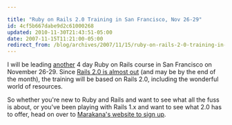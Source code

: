 ```yaml
---

title: "Ruby on Rails 2.0 Training in San Francisco, Nov 26-29"
id: 4cf5b667dabe9d2c61000268
updated: 2010-11-30T21:43:51-05:00
date: 2007-11-15T11:21:00-05:00
redirect_from: /blog/archives/2007/11/15/ruby-on-rails-2-0-training-in-san-francisco-nov-26-29/
---
```


I will be leading [another](/2007/7/18/ruby-on-rails-training) 4 day Ruby on Rails course in San Francisco on November 26-29. Since [Rails 2.0 is almost out](http://blog.rubyonrails.org/2007/11/9/rails-2-0-release-candidate-1) (and may be by the end of the month), the training will be based on Rails 2.0, including the wonderful world of resources.

So whether you're new to Ruby and Rails and want to see what all the fuss is about, or you've been playing with Rails 1.x and want to see what 2.0 has to offer, head on over to [Marakana's website to sign up](http://marakana.com/training/ruby/ruby_on_rails.html?a=collectiveidea).
